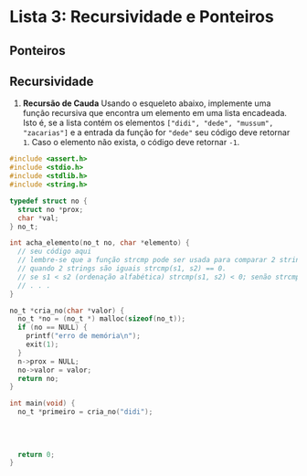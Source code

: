 # Lista 3: Recursividade e Ponteiros

## Ponteiros

## Recursividade

1. **Recursão de Cauda** Usando o esqueleto abaixo, implemente uma função recursiva que encontra um elemento em uma lista encadeada. Isto é, se a lista contém os elementos `["didi", "dede", "mussum", "zacarias"]` e a entrada da função for `"dede"` seu código deve retornar `1`. Caso o elemento não exista, o código deve retornar `-1`.
```c
#include <assert.h>
#include <stdio.h>
#include <stdlib.h>
#include <string.h>

typedef struct no {
  struct no *prox;
  char *val;
} no_t;

int acha_elemento(no_t no, char *elemento) {
  // seu código aqui
  // lembre-se que a função strcmp pode ser usada para comparar 2 strings
  // quando 2 strings são iguais strcmp(s1, s2) == 0.
  // se s1 < s2 (ordenação alfabética) strcmp(s1, s2) < 0; senão strcmp(s1, s2) > 0.
  // . . .
}

no_t *cria_no(char *valor) {
  no_t *no = (no_t *) malloc(sizeof(no_t));
  if (no == NULL) {
    printf("erro de memória\n");
    exit(1);
  }
  n->prox = NULL;
  no->valor = valor;
  return no;
}

int main(void) {
  no_t *primeiro = cria_no("didi");
  
  
  
  
  return 0;
}

```
